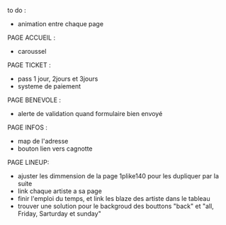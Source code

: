 to do :

- animation entre chaque page

PAGE ACCUEIL :
- caroussel
  
PAGE TICKET :
- pass 1 jour, 2jours et 3jours
- systeme de paiement

PAGE BENEVOLE :
- alerte de validation quand formulaire bien envoyé

PAGE INFOS :
- map de l'adresse
- bouton lien vers cagnotte

PAGE LINEUP:
- ajuster les dimmension de la page 1plike140 pour les dupliquer par la suite
- link chaque artiste a sa page
- finir l'emploi du temps, et link les blaze des artiste dans le tableau
- trouver une solution pour le backgroud des bouttons "back" et "all, Friday, Sarturday et sunday"
